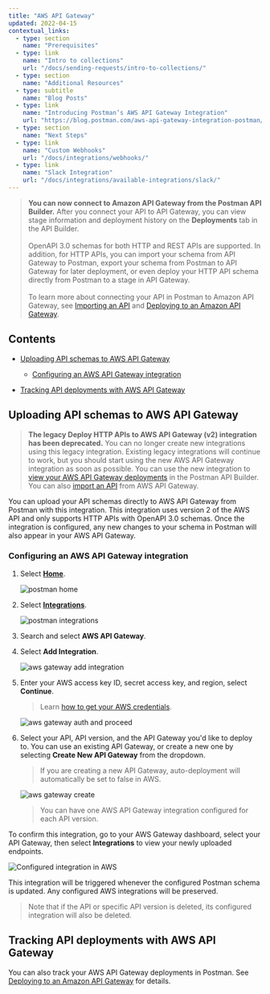 ```yaml
---
title: "AWS API Gateway"
updated: 2022-04-15
contextual_links:
  - type: section
    name: "Prerequisites"
  - type: link
    name: "Intro to collections"
    url: "/docs/sending-requests/intro-to-collections/"
  - type: section
    name: "Additional Resources"
  - type: subtitle
    name: "Blog Posts"
  - type: link
    name: "Introducing Postman’s AWS API Gateway Integration"
    url: "https://blog.postman.com/aws-api-gateway-integration-postman/"
  - type: section
    name: "Next Steps"
  - type: link
    name: "Custom Webhooks"
    url: "/docs/integrations/webhooks/"
  - type: link
    name: "Slack Integration"
    url: "/docs/integrations/available-integrations/slack/"
---
```


> **You can now connect to Amazon API Gateway from the Postman API Builder.** After you connect your API to API Gateway, you can view stage information and deployment history on the **Deployments** tab in the API Builder.<br/><br/>OpenAPI 3.0 schemas for both HTTP and REST APIs are supported. In addition, for HTTP APIs, you can import your schema from API Gateway to Postman, export your schema from Postman to API Gateway for later deployment, or even deploy your HTTP API schema directly from Postman to a stage in API Gateway.<br/><br/>To learn more about connecting your API in Postman to Amazon API Gateway, see [Importing an API](/docs/designing-and-developing-your-api/importing-an-api/) and [Deploying to an Amazon API Gateway](/docs/designing-and-developing-your-api/deploying-an-api/deploying-an-api-aws/).

## Contents

* [Uploading API schemas to AWS API Gateway](#uploading-api-schemas-to-aws-api-gateway)

    * [Configuring an AWS API Gateway integration](#configuring-an-aws-api-gateway-integration)

* [Tracking API deployments with AWS API Gateway](#tracking-api-deployments-with-aws-api-gateway)

## Uploading API schemas to AWS API Gateway

> **The legacy Deploy HTTP APIs to AWS API Gateway (v2) integration has been deprecated.** You can no longer create new integrations using this legacy integration. Existing legacy integrations will continue to work, but you should start using the new AWS API Gateway integration as soon as possible. You can use the new integration to [view your AWS API Gateway deployments](/docs/designing-and-developing-your-api/deploying-an-api/deploying-an-api-aws/) in the Postman API Builder. You can also [import an API](/docs/designing-and-developing-your-api/importing-an-api/) from AWS API Gateway.

You can upload your API schemas directly to AWS API Gateway from Postman with this integration. This integration uses version 2 of the AWS API and only supports HTTP APIs with OpenAPI 3.0 schemas. Once the integration is configured, any new changes to your schema in Postman will also appear in your AWS API Gateway.

### Configuring an AWS API Gateway integration

1. Select [**Home**](https://go.postman.co/home).

    ![postman home](https://assets.postman.com/postman-docs/awsgateway-home.jpg)

1. Select [**Integrations**](https://go.postman.co/integrations/browse?category=all).

    ![postman integrations](https://assets.postman.com/postman-docs/awsgateway-integrations.jpg)

1. Search and select **AWS API Gateway**.
1. Select **Add Integration**.

    ![aws gateway add integration](https://assets.postman.com/postman-docs/aws-gateway-add-integration.jpg)

1. Enter your AWS access key ID, secret access key, and region, select **Continue**.

    > Learn [how to get your AWS credentials](https://docs.aws.amazon.com/sdk-for-javascript/v2/developer-guide/getting-your-credentials.html).

    ![aws gateway auth and proceed](https://assets.postman.com/postman-docs/aws-gateway-auth-proceed.jpg)

1. Select your API, API version, and the API Gateway you'd like to deploy to. You can use an existing API Gateway, or create a new one by selecting **Create New API Gateway** from the dropdown.

    > If you are creating a new API Gateway, auto-deployment will automatically be set to false in AWS.

    ![aws gateway create](https://assets.postman.com/postman-docs/select-api-version-gateway-7.jpg)

    > You can have one AWS API Gateway integration configured for each API version.

To confirm this integration, go to your AWS Gateway dashboard, select your API Gateway, then select **Integrations** to view your newly uploaded endpoints.

![Configured integration in AWS](https://assets.postman.com/postman-docs/configured-in-aws-2.jpg)

This integration will be triggered whenever the configured Postman schema is updated. Any configured AWS integrations will be preserved.

> Note that if the API or specific API version is deleted, its configured integration will also be deleted.

## Tracking API deployments with AWS API Gateway

You can also track your AWS API Gateway deployments in Postman. See [Deploying to an Amazon API Gateway](/docs/designing-and-developing-your-api/deploying-an-api/deploying-an-api-aws/) for details.

